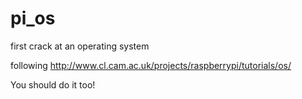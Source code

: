 pi_os
=====

first crack at an operating system

following http://www.cl.cam.ac.uk/projects/raspberrypi/tutorials/os/

You should do it too!
